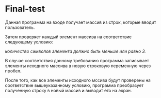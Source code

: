 # Final-test
Данная программа на входе получает массив из строк, которые вводит пользователь. 

Затем проверяет каждый элемент массива на соответствие следующему условию: 

*количество символов элемента должно быть меньше или равно 3.*
    
В случае  соответствия данному требованию программа записывает элементы исходного массива в новую строковую переменную через пробел.  

После того, как все элементы исходного мссива будут проверены на соответствие вышеуказанному условию, программа преобразует полученную строку в  новый массив и выводит его на экран.